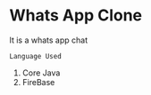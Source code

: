 # Whats App Clone

It is a whats app chat

```Language Used```

<ol>
<li>Core Java</li>
<li>FireBase</li>
<ol>
